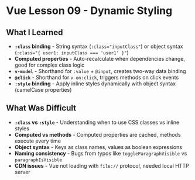 # Vue Lesson 09 - Dynamic Styling

## What I Learned

- **`:class` binding** - String syntax (`:class="inputClass"`) or object syntax (`:class="{ user1: inputClass === 'user1' }"`)
- **Computed properties** - Auto-recalculate when dependencies change, good for complex class logic
- **`v-model`** - Shorthand for `:value` + `@input`, creates two-way data binding
- **`@click`** - Shorthand for `v-on:click`, triggers methods on click events
- **`:style` binding** - Apply inline styles dynamically with object syntax (camelCase properties)

## What Was Difficult

- **`:class` vs `:style`** - Understanding when to use CSS classes vs inline styles
- **Computed vs methods** - Computed properties are cached, methods execute every time
- **Object syntax** - Keys as class names, values as boolean expressions
- **Naming consistency** - Bugs from typos like `toggleParagraphVisible` vs `paragraphIsVisible`
- **CDN issues** - Vue not loading with `file://` protocol, needed local HTTP server

